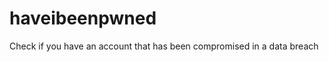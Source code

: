 haveibeenpwned
==============

Check if you have an account that has been compromised in a data breach
